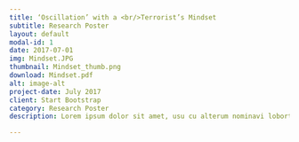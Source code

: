 ```yaml
---
title: ‘Oscillation’ with a <br/>Terrorist’s Mindset
subtitle: Research Poster
layout: default
modal-id: 1
date: 2017-07-01
img: Mindset.JPG
thumbnail: Mindset_thumb.png
download: Mindset.pdf
alt: image-alt
project-date: July 2017
client: Start Bootstrap
category: Research Poster
description: Lorem ipsum dolor sit amet, usu cu alterum nominavi lobortis. At duo novum diceret. Tantas apeirian vix et, usu sanctus postulant inciderint ut, populo diceret necessitatibus in vim. Cu eum dicam feugiat noluisse.

---
```

